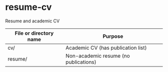 # resume-cv
Resume and academic CV

File or directory name | Purpose
---------------------- | -------
cv/ | Academic CV (has publication list)
resume/ | Non-academic resume (no publications)
